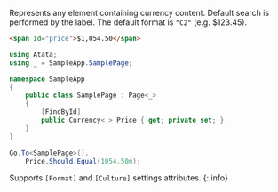 Represents any element containing currency content. Default search is performed by the label. The default format is `"C2"` (e.g. $123.45).

```html
<span id="price">$1,054.50</span>
```
```cs
using Atata;
using _ = SampleApp.SamplePage;

namespace SampleApp
{
    public class SamplePage : Page<_>
    {
        [FindById]
        public Currency<_> Price { get; private set; }
    }
}
```
```cs
Go.To<SamplePage>().
    Price.Should.Equal(1054.50m);
```

Supports `[Format]` and `[Culture]` settings attributes.
{:.info}
